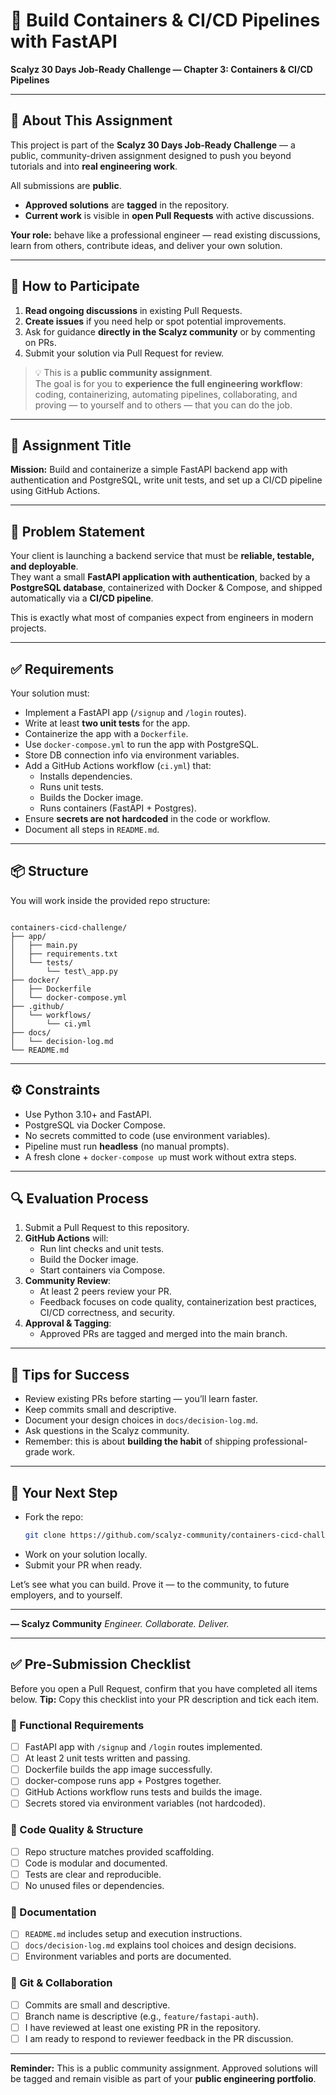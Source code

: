 # 🧩 Build Containers & CI/CD Pipelines with FastAPI

**Scalyz 30 Days Job-Ready Challenge — Chapter 3: Containers & CI/CD Pipelines**

---

## 📖 About This Assignment

This project is part of the **Scalyz 30 Days Job-Ready Challenge** — a public, community-driven assignment designed to push you beyond tutorials and into **real engineering work**.

All submissions are **public**.

- **Approved solutions** are **tagged** in the repository.
- **Current work** is visible in **open Pull Requests** with active discussions.

**Your role:** behave like a professional engineer — read existing discussions, learn from others, contribute ideas, and deliver your own solution.

---

## 💬 How to Participate

1. **Read ongoing discussions** in existing Pull Requests.
2. **Create issues** if you need help or spot potential improvements.
3. Ask for guidance **directly in the Scalyz community** or by commenting on PRs.
4. Submit your solution via Pull Request for review.

> 💡 This is a **public community assignment**.  
> The goal is for you to **experience the full engineering workflow**: coding, containerizing, automating pipelines, collaborating, and proving — to yourself and to others — that you can do the job.

---

## 📝 Assignment Title

**Mission:** Build and containerize a simple FastAPI backend app with authentication and PostgreSQL, write unit tests, and set up a CI/CD pipeline using GitHub Actions.

---

## 🎯 Problem Statement

Your client is launching a backend service that must be **reliable, testable, and deployable**.  
They want a small **FastAPI application with authentication**, backed by a **PostgreSQL database**, containerized with Docker & Compose, and shipped automatically via a **CI/CD pipeline**.

This is exactly what most of companies expect from engineers in modern projects.

---

## ✅ Requirements

Your solution must:

- Implement a FastAPI app (`/signup` and `/login` routes).
- Write at least **two unit tests** for the app.
- Containerize the app with a `Dockerfile`.
- Use `docker-compose.yml` to run the app with PostgreSQL.
- Store DB connection info via environment variables.
- Add a GitHub Actions workflow (`ci.yml`) that:
  - Installs dependencies.
  - Runs unit tests.
  - Builds the Docker image.
  - Runs containers (FastAPI + Postgres).
- Ensure **secrets are not hardcoded** in the code or workflow.
- Document all steps in `README.md`.

---

## 📦 Structure

You will work inside the provided repo structure:

```

containers-cicd-challenge/
├── app/
│   ├── main.py
│   ├── requirements.txt
│   └── tests/
│       └── test\_app.py
├── docker/
│   ├── Dockerfile
│   └── docker-compose.yml
├── .github/
│   └── workflows/
│       └── ci.yml
├── docs/
│   └── decision-log.md
└── README.md

```

---

## ⚙️ Constraints

- Use Python 3.10+ and FastAPI.
- PostgreSQL via Docker Compose.
- No secrets committed to code (use environment variables).
- Pipeline must run **headless** (no manual prompts).
- A fresh clone + `docker-compose up` must work without extra steps.

---

## 🔍 Evaluation Process

1. Submit a Pull Request to this repository.
2. **GitHub Actions** will:
   - Run lint checks and unit tests.
   - Build the Docker image.
   - Start containers via Compose.
3. **Community Review**:
   - At least 2 peers review your PR.
   - Feedback focuses on code quality, containerization best practices, CI/CD correctness, and security.
4. **Approval & Tagging**:
   - Approved PRs are tagged and merged into the main branch.

---

## 📌 Tips for Success

- Review existing PRs before starting — you’ll learn faster.
- Keep commits small and descriptive.
- Document your design choices in `docs/decision-log.md`.
- Ask questions in the Scalyz community.
- Remember: this is about **building the habit** of shipping professional-grade work.

---

## 🚀 Your Next Step

- Fork the repo:
  ```bash
  git clone https://github.com/scalyz-community/containers-cicd-challenge.git
  ```

* Work on your solution locally.
* Submit your PR when ready.

Let’s see what you can build.
Prove it — to the community, to future employers, and to yourself.

---

**— Scalyz Community**
_Engineer. Collaborate. Deliver._

---

## ✅ Pre-Submission Checklist

Before you open a Pull Request, confirm that you have completed all items below.
**Tip:** Copy this checklist into your PR description and tick each item.

### 🔹 Functional Requirements

- [ ] FastAPI app with `/signup` and `/login` routes implemented.
- [ ] At least 2 unit tests written and passing.
- [ ] Dockerfile builds the app image successfully.
- [ ] docker-compose runs app + Postgres together.
- [ ] GitHub Actions workflow runs tests and builds the image.
- [ ] Secrets stored via environment variables (not hardcoded).

### 🔹 Code Quality & Structure

- [ ] Repo structure matches provided scaffolding.
- [ ] Code is modular and documented.
- [ ] Tests are clear and reproducible.
- [ ] No unused files or dependencies.

### 🔹 Documentation

- [ ] `README.md` includes setup and execution instructions.
- [ ] `docs/decision-log.md` explains tool choices and design decisions.
- [ ] Environment variables and ports are documented.

### 🔹 Git & Collaboration

- [ ] Commits are small and descriptive.
- [ ] Branch name is descriptive (e.g., `feature/fastapi-auth`).
- [ ] I have reviewed at least one existing PR in the repository.
- [ ] I am ready to respond to reviewer feedback in the PR discussion.

---

**Reminder:** This is a public community assignment.
Approved solutions will be tagged and remain visible as part of your **public engineering portfolio**.
